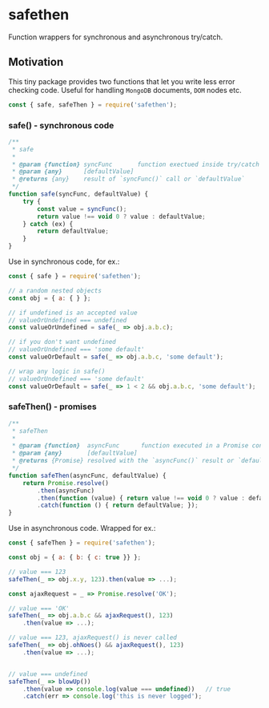 # safethen
Function wrappers for synchronous and asynchronous try/catch.

## Motivation

This tiny package provides two functions that let you write less error checking code. Useful for handling `MongoDB` documents, `DOM` nodes etc.

```js
const { safe, safeThen } = require('safethen');
```

### safe() - synchronous code

```js
/**
 * safe
 *
 * @param {function} syncFunc       function exectued inside try/catch block
 * @param {any}      [defaultValue]
 * @returns {any}    result of `syncFunc()` call or `defaultValue`
 */
function safe(syncFunc, defaultValue) {
    try {
        const value = syncFunc();
        return value !== void 0 ? value : defaultValue;
    } catch (ex) {
        return defaultValue;
    }
}
```

Use in synchronous code, for ex.:

```js
const { safe } = require('safethen');

// a random nested objects
const obj = { a: { } };

// if undefined is an accepted value
// valueOrUndefined === undefined
const valueOrUndefined = safe(_ => obj.a.b.c);

// if you don't want undefined
// valueOrUndefined === 'some default'
const valueOrDefault = safe(_ => obj.a.b.c, 'some default');

// wrap any logic in safe()
// valueOrUndefined === 'some default'
const valueOrDefault = safe(_ => 1 < 2 && obj.a.b.c, 'some default');
```

### safeThen() - promises

```js
/**
 * safeThen
 *
 * @param {function}  asyncFunc      function executed in a Promise context
 * @param {any}       [defaultValue]
 * @returns {Promise} resolved with the `asyncFunc()` result or `defaultValue`
 */
function safeThen(asyncFunc, defaultValue) {
    return Promise.resolve()
        .then(asyncFunc)
        .then(function (value) { return value !== void 0 ? value : defaultValue; })
        .catch(function () { return defaultValue; });
}
```

Use in asynchronous code. Wrapped for ex.:

```js
const { safeThen } = require('safethen');

const obj = { a: { b: { c: true }} };

// value === 123
safeThen(_ => obj.x.y, 123).then(value => ...);

const ajaxRequest = _ => Promise.resolve('OK');

// value === 'OK'
safeThen(_ => obj.a.b.c && ajaxRequest(), 123)
    .then(value => ...);

// value === 123, ajaxRequest() is never called
safeThen(_ => obj.ohNoes() && ajaxRequest(), 123)
    .then(value => ...);


// value === undefined
safeThen(_ => blowUp())
    .then(value => console.log(value === undefined))   // true
    .catch(err => console.log('this is never logged');
```

